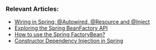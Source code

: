 ### Relevant Articles:
- [Wiring in Spring: @Autowired, @Resource and @Inject](http://www.baeldung.com/spring-annotations-resource-inject-autowire)
- [Exploring the Spring BeanFactory API](http://www.baeldung.com/spring-beanfactory)
- [How to use the Spring FactoryBean?](http://www.baeldung.com/spring-factorybean)
- [Constructor Dependency Injection in Spring](http://www.baeldung.com/constructor-injection-in-spring)
